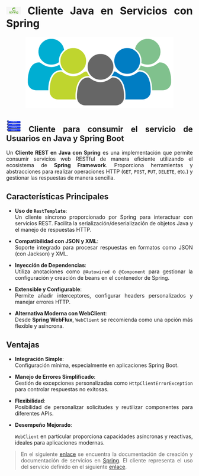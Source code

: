 <div align="justify">

# <img src=images/spring-logo.png width="40"> Cliente Java en Servicios con Spring

<div align="center">
   <img src=images/users.png width="400">
</div>

## <img src=images/crud.png width="40"> Cliente para consumir el servicio de Usuarios en Java y Spring Boot

Un **Cliente REST en Java con Spring** es una implementación que permite consumir servicios web RESTful de manera eficiente utilizando el ecosistema de **Spring Framework**. Proporciona herramientas y abstracciones para realizar operaciones HTTP (`GET`, `POST`, `PUT`, `DELETE`, etc.) y gestionar las respuestas de manera sencilla.

## Características Principales

- **Uso de `RestTemplate`**:  
  Un cliente síncrono proporcionado por Spring para interactuar con servicios REST. Facilita la serialización/deserialización de objetos Java y el manejo de respuestas HTTP.

- **Compatibilidad con JSON y XML**:  
  Soporte integrado para procesar respuestas en formatos como JSON (con Jackson) y XML.

- **Inyección de Dependencias**:  
  Utiliza anotaciones como `@Autowired` o `@Component` para gestionar la configuración y creación de beans en el contenedor de Spring.

- **Extensible y Configurable**:  
  Permite añadir interceptores, configurar headers personalizados y manejar errores HTTP.

- **Alternativa Moderna con WebClient**:  
  Desde **Spring WebFlux**, `WebClient` se recomienda como una opción más flexible y asíncrona.

## Ventajas

- **Integración Simple**:  
  Configuración mínima, especialmente en aplicaciones Spring Boot.

- **Manejo de Errores Simplificado**:  
  Gestión de excepciones personalizadas como `HttpClientErrorException` para controlar respuestas no exitosas.

- **Flexibilidad**:  
  Posibilidad de personalizar solicitudes y reutilizar componentes para diferentes APIs.

- **Desempeño Mejorado**:  
  
  `WebClient` en particular proporciona capacidades asíncronas y reactivas, ideales para aplicaciones modernas.

> En el siguiente [enlace](https://github.com/jpexposito/code-learn/tree/main/segundo/pgv/5-red-servicos) se encuentra la documentación de creación y documentación de servicios en [Spring](https://spring.io/). El cliente representa el uso del servicio definido en el siguiente [enlace](https://github.com/jpexposito/spring-boot-persistence-h2/tree/jdk17).

</div>